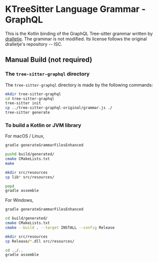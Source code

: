 # KTreeSitter Language Grammar - GraphQL

This is the Kotlin binding of the GraphQL Tree-sitter grammar written by [dralletje](https://github.com/dralletje/tree-sitter-graphql). The grammar is not modified. Its license follows the original dralletje's repository -- ISC.

## Manual Build (not required)

### The `tree-sitter-graphql` directory

The `tree-sitter-graphql` directory is made by the following commands:
```bash
mkdir tree-sitter-graphql
cd tree-sitter-graphql
tree-sitter init
cp ../tree-sitter-graphql-original/grammar.js ./
tree-sitter generate
```

### To build a Kotlin or JVM library

For macOS / Linux,

```sh
gradle generateGrammarFilesEnhanced

pushd build/generated/
cmake CMakeLists.txt
make

mkdir src/resources
cp lib* src/resources/

popd
gradle assemble
```

For Windows,

```sh
gradle generateGrammarFilesEnhanced

cd build/generated/
cmake CMakeLists.txt
cmake --build . --target INSTALL --config Release

mkdir src/resources
cp Release/*.dll src/resources/

cd ../..
gradle assemble
```
